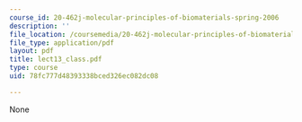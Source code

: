 ```yaml
---
course_id: 20-462j-molecular-principles-of-biomaterials-spring-2006
description: ''
file_location: /coursemedia/20-462j-molecular-principles-of-biomaterials-spring-2006/78fc777d48393338bced326ec082dc08_lect13_class.pdf
file_type: application/pdf
layout: pdf
title: lect13_class.pdf
type: course
uid: 78fc777d48393338bced326ec082dc08

---
```

None